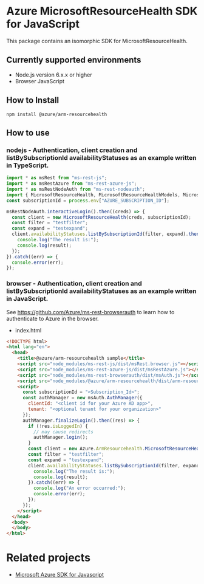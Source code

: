 # Azure MicrosoftResourceHealth SDK for JavaScript
This package contains an isomorphic SDK for MicrosoftResourceHealth.

## Currently supported environments
- Node.js version 6.x.x or higher
- Browser JavaScript

## How to Install
```
npm install @azure/arm-resourcehealth
```


## How to use

### nodejs - Authentication, client creation and listBySubscriptionId availabilityStatuses as an example written in TypeScript.

```ts
import * as msRest from "ms-rest-js";
import * as msRestAzure from "ms-rest-azure-js";
import * as msRestNodeAuth from "ms-rest-nodeauth";
import { MicrosoftResourceHealth, MicrosoftResourceHealthModels, MicrosoftResourceHealthMappers } from "@azure/arm-resourcehealth";
const subscriptionId = process.env["AZURE_SUBSCRIPTION_ID"];

msRestNodeAuth.interactiveLogin().then((creds) => {
  const client = new MicrosoftResourceHealth(creds, subscriptionId);
  const filter = "testfilter";
  const expand = "testexpand";
  client.availabilityStatuses.listBySubscriptionId(filter, expand).then((result) => {
    console.log("The result is:");
    console.log(result);
  });
}).catch((err) => {
  console.error(err);
});
```

### browser - Authentication, client creation and listBySubscriptionId availabilityStatuses as an example written in JavaScript.
See https://github.com/Azure/ms-rest-browserauth to learn how to authenticate to Azure in the browser.

- index.html
```html
<!DOCTYPE html>
<html lang="en">
  <head>
    <title>@azure/arm-resourcehealth sample</title>
    <script src="node_modules/ms-rest-js/dist/msRest.browser.js"></script>
    <script src="node_modules/ms-rest-azure-js/dist/msRestAzure.js"></script>
    <script src="node_modules/ms-rest-browserauth/dist/msAuth.js"></script>
    <script src="node_modules/@azure/arm-resourcehealth/dist/arm-resourcehealth.js"></script>
    <script>
      const subscriptionId = "<Subscription_Id>";
      const authManager = new msAuth.AuthManager({
        clientId: "<client id for your Azure AD app>",
        tenant: "<optional tenant for your organization>"
      });
      authManager.finalizeLogin().then((res) => {
        if (!res.isLoggedIn) {
          // may cause redirects
          authManager.login();
        }
        const client = new Azure.ArmResourcehealth.MicrosoftResourceHealth(res.creds, subscriptionId);
        const filter = "testfilter";
        const expand = "testexpand";
        client.availabilityStatuses.listBySubscriptionId(filter, expand).then((result) => {
          console.log("The result is:");
          console.log(result);
        }).catch((err) => {
          console.log("An error occurred:");
          console.error(err);
        });
      });
    </script>
  </head>
  <body>
  </body>
</html>
```

# Related projects
 - [Microsoft Azure SDK for Javascript](https://github.com/Azure/azure-sdk-for-js)
